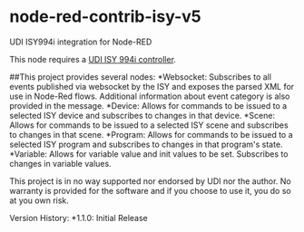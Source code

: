# node-red-contrib-isy-v5
UDI ISY994i integration for Node-RED

This node requires a [UDI ISY 994i controller](https://www.universal-devices.com/).

##This project provides several nodes:
*Websocket: Subscribes to all events published via websocket by the ISY and exposes the parsed XML for use in Node-Red flows.  Additional information about event category is also provided in the message.
*Device: Allows for commands to be issued to a selected ISY device and subscribes to changes in that device.
*Scene: Allows for commands to be issued to a selected ISY scene and subscribes to changes in that scene.
*Program: Allows for commands to be issued to a selected ISY program and subscribes to changes in that program's state.
*Variable: Allows for variable value and init values to be set.  Subscribes to changes in variable values.

This project is in no way supported nor endorsed by UDI nor the author.  No warranty is provided for the software and if you choose to use it, you do so at you own risk.

Version History:
*1.1.0: Initial Release
